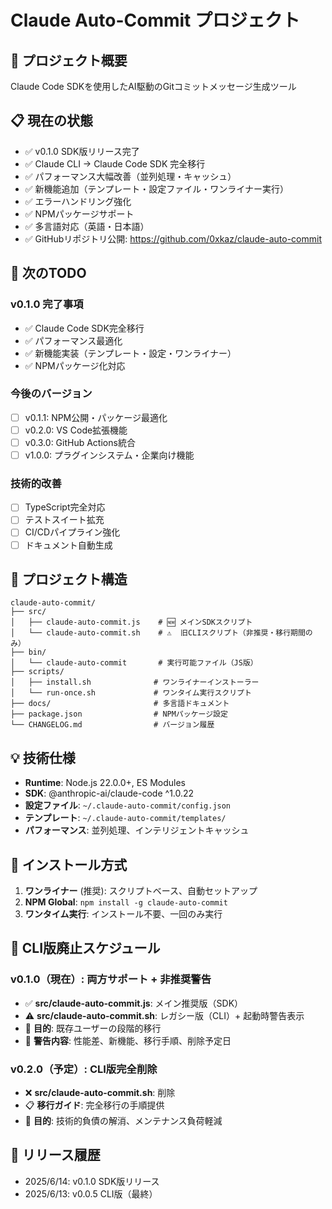 # Claude Auto-Commit プロジェクト

## 🎯 プロジェクト概要
Claude Code SDKを使用したAI駆動のGitコミットメッセージ生成ツール

## 📋 現在の状態
- ✅ v0.1.0 SDK版リリース完了
- ✅ Claude CLI → Claude Code SDK 完全移行
- ✅ パフォーマンス大幅改善（並列処理・キャッシュ）
- ✅ 新機能追加（テンプレート・設定ファイル・ワンライナー実行）
- ✅ エラーハンドリング強化
- ✅ NPMパッケージサポート
- ✅ 多言語対応（英語・日本語）
- ✅ GitHubリポジトリ公開: https://github.com/0xkaz/claude-auto-commit

## 🚀 次のTODO

### v0.1.0 完了事項
- ✅ Claude Code SDK完全移行
- ✅ パフォーマンス最適化
- ✅ 新機能実装（テンプレート・設定・ワンライナー）
- ✅ NPMパッケージ化対応

### 今後のバージョン
- [ ] v0.1.1: NPM公開・パッケージ最適化
- [ ] v0.2.0: VS Code拡張機能
- [ ] v0.3.0: GitHub Actions統合
- [ ] v1.0.0: プラグインシステム・企業向け機能

### 技術的改善
- [ ] TypeScript完全対応
- [ ] テストスイート拡充
- [ ] CI/CDパイプライン強化
- [ ] ドキュメント自動生成

## 📁 プロジェクト構造
```
claude-auto-commit/
├── src/
│   ├── claude-auto-commit.js    # 🆕 メインSDKスクリプト
│   └── claude-auto-commit.sh    # ⚠️  旧CLIスクリプト（非推奨・移行期間のみ）
├── bin/
│   └── claude-auto-commit       # 実行可能ファイル（JS版）
├── scripts/
│   ├── install.sh              # ワンライナーインストーラー
│   └── run-once.sh             # ワンタイム実行スクリプト
├── docs/                       # 多言語ドキュメント
├── package.json                # NPMパッケージ設定
└── CHANGELOG.md                # バージョン履歴
```

## 💡 技術仕様
- **Runtime**: Node.js 22.0.0+, ES Modules
- **SDK**: @anthropic-ai/claude-code ^1.0.22
- **設定ファイル**: `~/.claude-auto-commit/config.json`
- **テンプレート**: `~/.claude-auto-commit/templates/`
- **パフォーマンス**: 並列処理、インテリジェントキャッシュ

## 🔄 インストール方式
1. **ワンライナー** (推奨): スクリプトベース、自動セットアップ
2. **NPM Global**: `npm install -g claude-auto-commit`
3. **ワンタイム実行**: インストール不要、一回のみ実行

## 🚨 CLI版廃止スケジュール

### v0.1.0（現在）: 両方サポート + 非推奨警告
- ✅ **src/claude-auto-commit.js**: メイン推奨版（SDK）
- ⚠️ **src/claude-auto-commit.sh**: レガシー版（CLI）+ 起動時警告表示
- 🎯 **目的**: 既存ユーザーの段階的移行
- 📢 **警告内容**: 性能差、新機能、移行手順、削除予定日

### v0.2.0（予定）: CLI版完全削除
- ❌ **src/claude-auto-commit.sh**: 削除
- 📋 **移行ガイド**: 完全移行の手順提供
- 🎯 **目的**: 技術的負債の解消、メンテナンス負荷軽減

## 📅 リリース履歴
- 2025/6/14: v0.1.0 SDK版リリース
- 2025/6/13: v0.0.5 CLI版（最終）